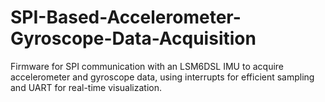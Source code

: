 # SPI-Based-Accelerometer-Gyroscope-Data-Acquisition
Firmware for SPI communication with an LSM6DSL IMU to acquire accelerometer and gyroscope data, using interrupts for efficient sampling and UART for real-time visualization.
